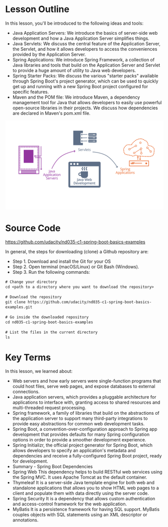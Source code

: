 # Lesson Outline
In this lesson, you'll be introduced to the following ideas and tools:

* Java Application Servers: We introduce the basics of server-side web development and how a Java Application Server simplifies things.
* Java Servlets: We discuss the central feature of the Application Server, the Servlet, and how it allows developers to access the conveniences provided by the Application Server.
* Spring Applications: We introduce Spring Framework, a collection of Java libraries and tools that build on the Application Server and Servlet to provide a huge amount of utility to Java web developers.
* Spring Starter Packs: We discuss the various "starter packs" available through Spring Boot's project generator, which can be used to quickly get up and running with a new Spring Boot project configured for specific features.
* Maven and the POM file: We introduce Maven, a dependency management tool for Java that allows developers to easily use powerful open-source libraries in their projects. We discuss how dependencies are declared in Maven's pom.xml file.

![Java Web Dev](https://github.com/iamAkolab/udacity_javadev_nanodegree/blob/main/part2_spring_boot_basic/lesson2/l1-lesson-outline.png)

# Source Code
https://github.com/udacity/nd035-c1-spring-boot-basics-examples

In general, the steps for downloading (clone) a Github repository are:
* Step 1. Download and install the Git for your OS
* Step 2. Open terminal (macOS/Linux) or Git Bash (Windows).
* Step 3. Run the following commands:

```
# Change your directory
cd <path to a directory where you want to download the repository>

# Download the repository
git clone https://github.com/udacity/nd035-c1-spring-boot-basics-examples.git

# Go inside the downloaded repository
cd nd035-c1-spring-boot-basics-examples

# List the files in the current directory
ls
```

# Key Terms
In this lesson, we learned about:

* Web servers and how early servers were single-function programs that could host files, serve web pages, and expose databases to external connections.
* Java application servers, which provides a pluggable architecture for applications to interface with, granting access to shared resources and multi-threaded request processing.
* Spring framework, a family of libraries that build on the abstractions of the application server to support many third-party integrations to provide easy abstractions for common web development tasks.
* Spring Boot, a convention-over-configuration approach to Spring app development that provides defaults for many Spring configuration options in order to provide a smoother development experience.
* Spring Initializr, the official project generator for Spring Boot, which allows developers to specify an application's metadata and dependencies and receive a fully-configured Spring Boot project, ready for development.
* Summary - Spring Boot Dependencies
* Spring Web This dependency helps to build RESTful web services using the Spring MVC. It uses Apache Tomcat as the default container.
* Thymeleaf It is a server-side Java template engine for both web and standalone applications that allows you to show HTML web pages to a client and populate them with data directly using the server code.
* Spring Security It is a dependency that allows custom authentication and access-control framework for the web application.
* MyBatis It is a persistence framework for having SQL support. MyBatis couples objects with SQL statements using an XML descriptor or annotations.
